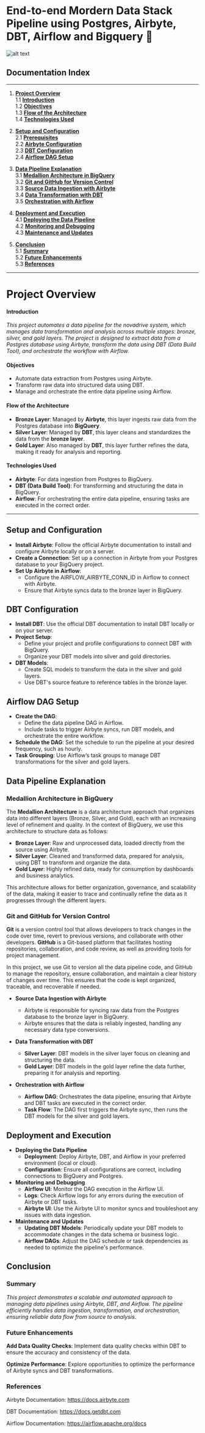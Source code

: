 # End-to-end Mordern Data Stack Pipeline using Postgres, Airbyte, DBT, Airflow and Bigquery 🚀

![alt text](./images/architeture.png)



## Documentation Index

---

1. **[Project Overview](#project-overview)**  
   1.1 **[Introduction](#introduction)**  
   1.2 **[Objectives](#objectives)**  
   1.3 **[Flow of the Architecture](#data-flow-architecture)**  
   1.4 **[Technologies Used](#technologies-used)**  

2. **[Setup and Configuration](#setup-and-configuration)**  
   2.1 **[Prerequisites](#prerequisites)**  
   2.2 **[Airbyte Configuration](#airbyte-configuration)**  
   2.3 **[DBT Configuration](#dbt-configuration)**  
   2.4 **[Airflow DAG Setup](#airflow-dag-setup)**

3. **[Data Pipeline Explanation](#data-pipeline-explanation)**  
   3.1 **[Medallion Architecture in BigQuery](#medallion-architecture-in-bigquery)**  
   3.2 **[Git and GitHub for Version Control](#git-and-github-for-version-control)**  
   3.3 **[Source Data Ingestion with Airbyte](#source-data-ingestion-with-airbyte)**  
   3.4 **[Data Transformation with DBT](#data-transformation-with-dbt)**  
   3.5 **[Orchestration with Airflow](#orchestration-with-airflow)**

4. **[Deployment and Execution](#deployment-and-execution)**  
   4.1 **[Deploying the Data Pipeline](#deploying-the-data-pipeline)**  
   4.2 **[Monitoring and Debugging](#monitoring-and-debugging)**  
   4.3 **[Maintenance and Updates](#maintenance-and-updates)**

5. **[Conclusion](#conclusion)**  
   5.1 **[Summary](#summary)**  
   5.2 **[Future Enhancements](#future-enhancements)**  
   5.3 **[References](#references)**

---


# Project Overview
#### Introduction

*This project automates a data pipeline for the novadrive system, which manages data transformation and analysis across multiple stages: bronze, silver, and gold layers. The project is designed to extract data from a Postgres database using Airbyte, transform the data using DBT (Data Build Tool), and orchestrate the workflow with Airflow.*

#### Objectives
* Automate data extraction from Postgres using Airbyte.
* Transform raw data into structured data using DBT.
* Manage and orchestrate the entire data pipeline using Airflow.

#### Flow of the Architecture

* **Bronze Layer**: Managed by **Airbyte**, this layer ingests raw data from the Postgres database into **BigQuery**.
* **Silver Layer**: Managed by **DBT**, this layer cleans and standardizes the data from the **bronze layer**.
* **Gold Layer**: Also managed by **DBT**, this layer further refines the data, making it ready for analysis and reporting.

#### Technologies Used
* **Airbyte**: For data ingestion from Postgres to BigQuery.
* **DBT (Data Build Tool)**: For transforming and structuring the data in BigQuery.
* **Airflow**: For orchestrating the entire data pipeline, ensuring tasks are executed in the correct order.

___

## Setup and Configuration

* **Install Airbyte**: Follow the official Airbyte documentation to install and configure Airbyte locally or on a server.
* **Create a Connection**: Set up a connection in Airbyte from your Postgres database to your BigQuery project.
* **Set Up Airbyte in Airflow**: 
    * Configure the AIRFLOW_AIRBYTE_CONN_ID in Airflow to connect with Airbyte.
    * Ensure that Airbyte syncs data to the bronze layer in BigQuery.

## DBT Configuration
* **Install DBT**: Use the official DBT documentation to install DBT locally or on your server.
* **Project Setup**:
    * Define your project and profile configurations to connect DBT with BigQuery.
    * Organize your DBT models into silver and gold directories.
* **DBT Models**:
    * Create SQL models to transform the data in the silver and gold layers.
    * Use DBT's source feature to reference tables in the bronze layer.

## Airflow DAG Setup
* **Create the DAG**:
    * Define the data pipeline DAG in Airflow.
    * Include tasks to trigger Airbyte syncs, run DBT models, and orchestrate the entire workflow.
* **Schedule the DAG**: Set the schedule to run the pipeline at your desired frequency, such as hourly.
* **Task Grouping**: Use Airflow’s task groups to manage DBT transformations for the silver and gold layers.

## Data Pipeline Explanation

### Medallion Architecture in BigQuery

The **Medallion Architecture** is a data architecture approach that organizes data into different layers (Bronze, Silver, and Gold), each with an increasing level of refinement and quality. In the context of BigQuery, we use this architecture to structure data as follows:

- **Bronze Layer**: Raw and unprocessed data, loaded directly from the source using Airbyte.
- **Silver Layer**: Cleaned and transformed data, prepared for analysis, using DBT to transform and organize the data.
- **Gold Layer**: Highly refined data, ready for consumption by dashboards and business analytics.

This architecture allows for better organization, governance, and scalability of the data, making it easier to trace and continually refine the data as it progresses through the different layers.

### Git and GitHub for Version Control

**Git** is a version control tool that allows developers to track changes in the code over time, revert to previous versions, and collaborate with other developers. **GitHub** is a Git-based platform that facilitates hosting repositories, collaboration, and code review, as well as providing tools for project management.

In this project, we use Git to version all the data pipeline code, and GitHub to manage the repository, ensure collaboration, and maintain a clear history of changes over time. This ensures that the code is kept organized, traceable, and recoverable if needed.

* **Source Data Ingestion with Airbyte**
    * Airbyte is responsible for syncing raw data from the Postgres database to the bronze layer in BigQuery.
    * Airbyte ensures that the data is reliably ingested, handling any necessary data type conversions.

 * **Data Transformation with DBT**
    * **Silver Layer**: DBT models in the silver layer focus on cleaning and structuring the data.
    * **Gold Layer**: DBT models in the gold layer refine the data further, preparing it for analysis and reporting.
    
* **Orchestration with Airflow**
    * **Airflow DAG**: Orchestrates the data pipeline, ensuring that Airbyte and DBT tasks are executed in the correct order.
    * **Task Flow**: The DAG first triggers the Airbyte sync, then runs the DBT models for the silver and gold layers.

## Deployment and Execution
* **Deploying the Data Pipeline**
    * **Deployment**: Deploy Airbyte, DBT, and Airflow in your preferred environment (local or cloud).
    * **Configuration**: Ensure all configurations are correct, including connections to BigQuery and Postgres.
* **Monitoring and Debugging**
    * **Airflow UI**: Monitor the DAG execution in the Airflow UI.
    * **Logs**: Check Airflow logs for any errors during the execution of Airbyte or DBT tasks.
    * **Airbyte UI**: Use the Airbyte UI to monitor syncs and troubleshoot any issues with data ingestion.
* **Maintenance and Updates**
    * **Updating DBT Models**: Periodically update your DBT models to accommodate changes in the data schema or business logic.
    * **Airflow DAGs**: Adjust the DAG schedule or task dependencies as needed to optimize the pipeline's performance.

## **Conclusion**
### **Summary**

*This project demonstrates a scalable and automated approach to managing data pipelines using Airbyte, DBT, and Airflow. The pipeline efficiently handles data ingestion, transformation, and orchestration, ensuring reliable data flow from source to analysis.*

### **Future Enhancements**

**Add Data Quality Checks**: Implement data quality checks within DBT to ensure the accuracy and consistency of the data.

**Optimize Performance**: Explore opportunities to optimize the performance of Airbyte syncs and DBT transformations.

### **References**
Airbyte Documentation: https://docs.airbyte.com

DBT Documentation: https://docs.getdbt.com

Airflow Documentation: https://airflow.apache.org/docs
